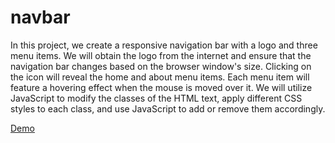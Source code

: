 # navbar
In this project, we create a responsive navigation bar with a logo and three menu items. We will obtain the logo from the internet and ensure that the navigation bar changes based on the browser window's size.
Clicking on the icon will reveal the home and about menu items. Each menu item will feature a hovering effect when the mouse is moved over it.
We will utilize JavaScript to modify the classes of the HTML text, apply different CSS styles to each class, and use JavaScript to add or remove them accordingly.

[Demo](https://praveshnexus.github.io/navbar/)
